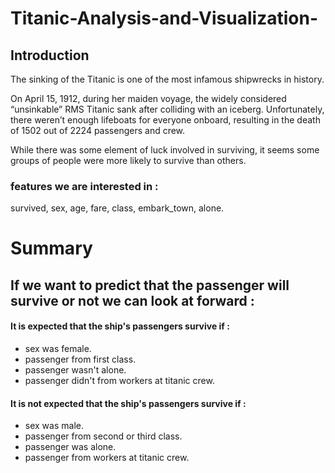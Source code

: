 # Titanic-Analysis-and-Visualization-
## Introduction 
The sinking of the Titanic is one of the most infamous shipwrecks in history.

On April 15, 1912, during her maiden voyage, the widely considered “unsinkable” RMS Titanic sank after colliding with an iceberg. Unfortunately, there weren’t enough lifeboats for everyone onboard, resulting in the death of 1502 out of 2224 passengers and crew.

While there was some element of luck involved in surviving, it seems some groups of people were more likely to survive than others.

### features we are interested in :
survived, sex, age, fare, class, embark_town, alone.

# Summary
## If we want to predict that the passenger will survive or not we can look at forward : 

#### It is expected that the ship's passengers survive if : 
- sex was female. 
- passenger from first class. 
- passenger wasn't alone. 
- passenger didn't from workers at titanic crew. 

#### It is not expected that the ship's passengers survive if : 
- sex was male. 
- passenger from second or third class. 
- passenger was alone.
- passenger from workers at titanic crew.  

